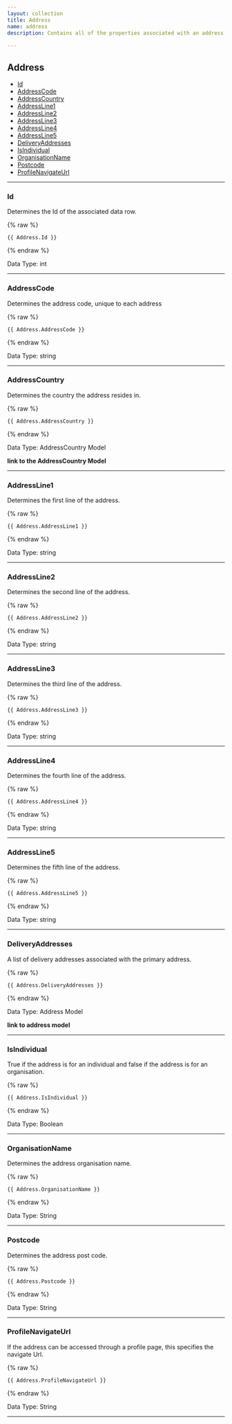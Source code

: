 ```yaml
---
layout: collection
title: Address
name: address
description: Contains all of the properties associated with an address.
 
---
```


## Address

* [Id](#id)
* [AddressCode](#addresscode)
* [AddressCountry](#addresscountry)
* [AddressLine1](#addressline1)
* [AddressLine2](#addressline2)
* [AddressLine3](#addressline3)
* [AddressLine4](#addressline4)
* [AddressLine5](#addressline5)
* [DeliveryAddresses](#deliveryaddresses)
* [IsIndividual](#isindividual)
* [OrganisationName](#organisationname)
* [Postcode](#postcode)
* [ProfileNavigateUrl](#profilenavigateurl)

---

<a name="id"></a>
### Id
Determines the Id of the associated data row.

{% raw %}
```liquid
{{ Address.Id }}

```
{% endraw %}

Data Type: int

---

<a name="addresscode"></a>
### AddressCode
Determines the address code, unique to each address

{% raw %}
```liquid
{{ Address.AddressCode }}

```
{% endraw %}

Data Type: string

---

<a name="addresscountry"></a>
### AddressCountry
Determines the country the address resides in.

{% raw %}
```liquid
{{ Address.AddressCountry }}

```
{% endraw %}

Data Type: AddressCountry Model

__link to the AddressCountry Model__

---

<a name="addressline1"></a>
### AddressLine1
Determines the first line of the address.

{% raw %}
```liquid
{{ Address.AddressLine1 }}

```
{% endraw %}

Data Type: string

---

<a name="addressline2"></a>
### AddressLine2
Determines the second line of the address.

{% raw %}
```liquid
{{ Address.AddressLine2 }}

```
{% endraw %}

Data Type: string

---

<a name="addressline3"></a>
### AddressLine3
Determines the third line of the address.

{% raw %}
```liquid
{{ Address.AddressLine3 }}

```
{% endraw %}

Data Type: string

---

<a name="addressline4"></a>
### AddressLine4
Determines the fourth line of the address.

{% raw %}
```liquid
{{ Address.AddressLine4 }}

```
{% endraw %}

Data Type: string

---

<a name="addressline5"></a>
### AddressLine5
Determines the fifth line of the address.

{% raw %}
```liquid
{{ Address.AddressLine5 }}

```
{% endraw %}

Data Type: string

---

<a name="deliveryaddresses"></a>
### DeliveryAddresses
A list of delivery addresses associated with the primary address.

{% raw %}
```liquid
{{ Address.DeliveryAddresses }}

```
{% endraw %}

Data Type: Address	Model

__link to address model__

---

<a name="isindividual"></a>
### IsIndividual
True if the address is for an individual and false if the address is for an organisation.

{% raw %}
```liquid
{{ Address.IsIndividual }}

```
{% endraw %}

Data Type: Boolean

---

<a name="organisationname"></a>
### OrganisationName
Determines the address organisation name.

{% raw %}
```liquid
{{ Address.OrganisationName }}

```
{% endraw %}

Data Type: String

---

<a name="postcode"></a>
### Postcode
Determines the address post code.

{% raw %}
```liquid
{{ Address.Postcode }}

```
{% endraw %}

Data Type: String

---

<a name="profilenavigateurl"></a>
### ProfileNavigateUrl
If the address can be accessed through a profile page, this specifies the navigate Url.

{% raw %}
```liquid
{{ Address.ProfileNavigateUrl }}

```
{% endraw %}

Data Type: String

---
